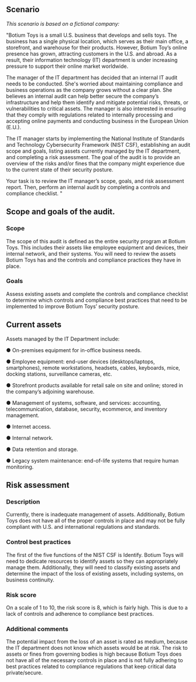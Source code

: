 ## Scenario

_This scenario is based on a fictional company:_

"Botium Toys is a small U.S. business that develops and sells toys. The business has a single physical location, which serves as their main office, a storefront, and warehouse for their 
products. However, Botium Toy’s online presence has grown, attracting customers in the U.S. and abroad. As a result, their information technology (IT) department is under increasing pressure 
to support their online market worldwide. 

The manager of the IT department has decided that an internal IT audit needs to be conducted. She's worried about maintaining compliance and business operations as the company grows without a clear plan.
She believes an internal audit can help better secure the company’s infrastructure and help them identify and mitigate potential risks, threats, or vulnerabilities to critical assets. The manager is also 
interested in ensuring that they comply with regulations related to internally processing and accepting online payments and conducting business in the European Union (E.U.).  

The IT manager starts by implementing the National Institute of Standards and Technology Cybersecurity Framework (NIST CSF), establishing an audit scope and goals, listing assets currently managed by the 
IT department, and completing a risk assessment. The goal of the audit is to provide an overview of the risks and/or fines that the company might experience due to the current state of their security posture.

Your task is to review the IT manager’s scope, goals, and risk assessment report. Then, perform an internal audit by completing a controls and compliance checklist. "

## Scope and goals of the audit.

### Scope

The scope of this audit is defined as the entire security program at Botium Toys.
This includes their assets like employee equipment and devices, their internal network,
and their systems. You will need to review the assets Botium Toys has and the controls
and compliance practices they have in place.

### Goals

Assess existing assets and complete the controls and compliance checklist to
determine which controls and compliance best practices that need to be implemented
to improve Botium Toys’ security posture.

## Current assets

Assets managed by the IT Department include:

● On-premises equipment for in-office business needs.

● Employee equipment: end-user devices (desktops/laptops, smartphones),
remote workstations, headsets, cables, keyboards, mice, docking stations,
surveillance cameras, etc.

● Storefront products available for retail sale on site and online; stored in the
company’s adjoining warehouse.

● Management of systems, software, and services: accounting,
telecommunication, database, security, ecommerce, and inventory management.

● Internet access.

● Internal network.

● Data retention and storage.

● Legacy system maintenance: end-of-life systems that require human monitoring.

## Risk assessment

### Description

Currently, there is inadequate management of assets. Additionally, Botium Toys does
not have all of the proper controls in place and may not be fully compliant with U.S. and
international regulations and standards.

### Control best practices

The first of the five functions of the NIST CSF is Identify. Botium Toys will need to
dedicate resources to identify assets so they can appropriately manage them.
Additionally, they will need to classify existing assets and determine the impact of the
loss of existing assets, including systems, on business continuity.

### Risk score
On a scale of 1 to 10, the risk score is 8, which is fairly high. This is due to a lack of
controls and adherence to compliance best practices.

### Additional comments

The potential impact from the loss of an asset is rated as medium, because the IT
department does not know which assets would be at risk. The risk to assets or fines
from governing bodies is high because Botium Toys does not have all of the necessary
controls in place and is not fully adhering to best practices related to compliance
regulations that keep critical data private/secure.
